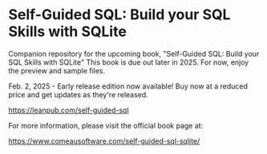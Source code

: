 # Self-Guided SQL: Build your SQL Skills with SQLite

Companion repository for the upcoming book, "Self-Guided SQL: Build your SQL Skills with SQLite"
This book is due out later in 2025. For now, enjoy the preview and sample files.

Feb. 2, 2025 - Early release edition now available! Buy now at a reduced price and get updates as they're released.

https://leanpub.com/self-guided-sql

For more information, please visit the official book page at:

https://www.comeausoftware.com/self-guided-sql-sqlite/

